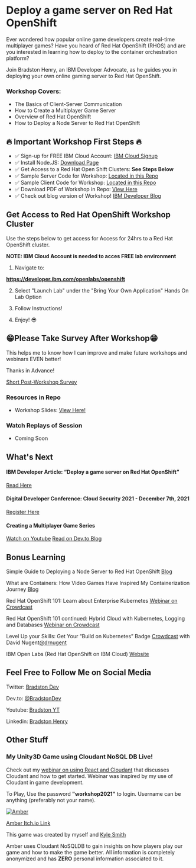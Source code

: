# Deploy a game server on Red Hat OpenShift

Ever wondered how popular online game developers create real-time multiplayer games? Have you heard of Red Hat OpenShift (RHOS) and are you interested in learning how to deploy to the container orchestration platform? 

Join Bradston Henry, an IBM Developer Advocate, as he guides you in deploying your own online gaming server to Red Hat OpenShift.

### Workshop Covers:

- The Basics of Client-Server Communication
- How to Create a Multiplayer Game Server
- Overview of Red Hat OpenShift
- How to Deploy a Node Server to Red Hat OpenShift

## 🔥 Important Workshop First Steps 🔥

- ✅ Sign-up for FREE IBM Cloud Account:  [IBM Cloud Signup](https://ibm.biz/BdfQdh)
- ✅ Install Node.JS:  [Download Page](https://nodejs.org/en/)
- ✅ Get Access to a Red Hat Open Shift Clusters:  **See Steps Below**
- ✅ Sample Server Code for Workshop: [Located in this Repo](https://github.com/bradstondevcode/deploy-game-server-rhos-120121/tree/master/server)
- ✅ Sample Client Code for Workshop: [Located in this Repo](https://github.com/bradstondevcode/deploy-game-server-rhos-120121/tree/master/client)
- ✅ Download PDF of Workshop in Repo: [View Here]()
- ✅ Check out blog version of Workshop! [IBM Developer Blog](https://ibm.biz/deploy-game-server-article-ibmdeveloper-bradstondev)

## Get Access to Red Hat OpenShift Workshop Cluster

Use the steps below to get access for Access for 24hrs to a Red Hat OpenShift cluster. 

**NOTE: IBM Cloud Account is needed to acces FREE lab environment**

1) Navigate to:

**https://developer.ibm.com/openlabs/openshift**


2) Select "Launch Lab" under the  "Bring Your Own Application" Hands On Lab Option


3) Follow Instructions!

4) Enjoy! 😎


## 😁Please Take Survey After Workshop😁

This helps me to know how I can improve and make future workshops and webinars EVEN better!

Thanks in Advance!

[Short Post-Workshop Survey](https://ibm.biz/BdfQdV)

### Resources in Repo

- Workshop Slides: [View Here!]()

### Watch Replays of Session

- Coming Soon

## What's Next

#### IBM Developer Article: “Deploy a game server on Red Hat OpenShift”
[Read Here](https://ibm.biz/deploy-game-server-article-ibmdeveloper-bradstondev)


#### Digital Developer Conference: Cloud Security 2021 - December 7th, 2021
[Register Here](https://developer.ibm.com/conferences/digital-developer-conference-security/)

#### Creating a Multiplayer Game Series
[Watch on Youtube](https://www.youtube.com/playlist?list=PLMygHu90DtpHqU0wSZ4yUY8yFe2cI56Ok)
[Read on Dev.to Blog](https://ibm.biz/creating-mutliplayer-game-server-ep-1-bradstondev)

## Bonus Learning

Simple Guide to Deploying a Node Server to Red Hat OpenShift  [Blog](https://ibm.biz/deploying-node-to-red-hat-openshift-bradstondev)

What are Containers: How Video Games Have Inspired My Containerization Journey [Blog](https://ibm.biz/what-are-containers-devto-bradstondev)

Red Hat OpenShift 101: Learn about Enterprise Kubernetes
[Webinar on Crowdcast](http://ibm.biz/red-hat-101-crowdcast-03022021)

Red Hat OpenShift 101 continued: Hybrid Cloud with Kubernetes, Logging and Databases
[Webinar on Crowdcast](http://ibm.biz/red-hat-101-pt2-crowdcast-03192021)

Level Up your Skills: Get Your “Build on Kubernetes” Badge [Crowdcast](https://www.crowdcast.io/e/level-up-your-skills-get-2) with David Nugent[@drnugent](https://twitter.com/drnugent)

IBM Open Labs (Red Hat OpenShift on IBM Cloud) [Website](https://ibm.biz/open-labs-red-ha-openshift-bradstondev)

## Feel Free to Follow Me on Social Media

Twitter: [Bradston Dev](https://twitter.com/BradstonDev)

Dev.to: [@BradstonDev](https://dev.to/bradstondev)

Youtube: [Bradston YT](https://www.youtube.com/channel/UC6Ky8s71RP65akLb_XV1_OA)

Linkedin: [Bradston Henry](https://www.linkedin.com/in/bradston-henry/)

## Other Stuff


### My Unity3D Game using Cloudant NoSQL DB Live!

Check out my [webinar on using React and Cloudant](https://ibm.biz/React-andCloudant-Basics-050621) that discusses Cloudant and how to get started. Webinar was inspired by my use of Cloudant in game development.

To Play, Use the password **"workshop2021"** to login. Username can be anything (preferably not your name). 

[![Amber](https://img.itch.zone/aW1hZ2UvMTgzMTA1Lzg1NjI0Mi5wbmc=/original/uvzIJy.png "Amber")](http://https://sleeping-zebu-games.itch.io/amber "Amber")

[Amber Itch.io Link](https://sleeping-zebu-games.itch.io/amber)

This game was created by myself and [Kyle Smith](https://www.linkedin.com/in/kyle-smith-67393b80/)

Amber uses Cloudant NoSQLDB to gain insights on how players play our game and how to make the game better. All information is completely anonymized and has **ZERO** personal information associated to it.


